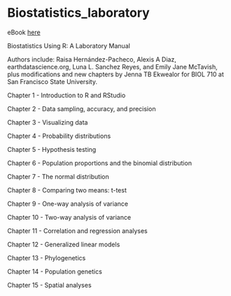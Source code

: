 # Biostatistics_laboratory

eBook [here](https://jenna-tb-ekwealor.github.io/Biostatistics_laboratory/index.html )

Biostatistics Using R: A Laboratory Manual

Authors include: Raisa Hernández-Pacheco, Alexis A Diaz, earthdatascience.org, Luna L. Sanchez Reyes, and Emily Jane McTavish, plus modifications and new chapters by Jenna TB Ekwealor for BIOL 710 at San Francisco State University.

Chapter 1 - Introduction to R and RStudio

Chapter 2 - Data sampling, accuracy, and precision

Chapter 3 - Visualizing data

Chapter 4 - Probability distributions

Chapter 5 - Hypothesis testing

Chapter 6 - Population proportions and the binomial distribution

Chapter 7 - The normal distribution

Chapter 8 - Comparing two means: t-test

Chapter 9 - One-way analysis of variance

Chapter 10 - Two-way analysis of variance

Chapter 11 - Correlation and regression analyses

Chapter 12 - Generalized linear models

Chapter 13 - Phylogenetics

Chapter 14 - Population genetics

Chapter 15 - Spatial analyses




